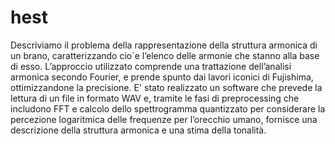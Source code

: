 # hest
Descriviamo il problema della rappresentazione della struttura armonica di un brano, caratterizzando cio`e l’elenco delle armonie che stanno alla base di esso.
L’approccio utilizzato comprende una trattazione dell’analisi armonica secondo Fourier, e prende spunto dai lavori iconici di Fujishima, ottimizzandone la precisione.
E' stato realizzato un software che prevede la lettura di un file in formato WAV e, tramite le fasi di preprocessing che includono FFT e calcolo dello spettrogramma quantizzato per considerare la percezione logaritmica delle frequenze per l’orecchio umano,
fornisce una descrizione della struttura armonica e una stima della tonalità.
